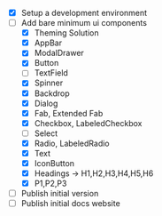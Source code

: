 - [x] Setup a development environment
- [ ] Add bare minimum ui components
    - [x] Theming Solution
    - [x] AppBar
    - [x] ModalDrawer
    - [x] Button
    - [ ] TextField
    - [x] Spinner
    - [x] Backdrop
    - [x] Dialog
    - [x] Fab, Extended Fab
    - [x] Checkbox, LabeledCheckbox
    - [ ] Select
    - [x] Radio, LabeledRadio
    - [x] Text
    - [x] IconButton
    - [x] Headings -> H1,H2,H3,H4,H5,H6
    - [x] P1,P2,P3
- [ ] Publish initial version
- [ ] Publish initial docs website